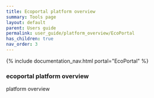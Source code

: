 ```yaml
---
title: Ecoportal platform overview
summary: Tools page
layout: default
parent: Users guide
permalink: user_guide/platform_overview/EcoPortal
has_children: true
nav_order: 3
---
```


{% include documentation_nav.html portal="EcoPortal" %}

### ecoportal platform overview

platform overview